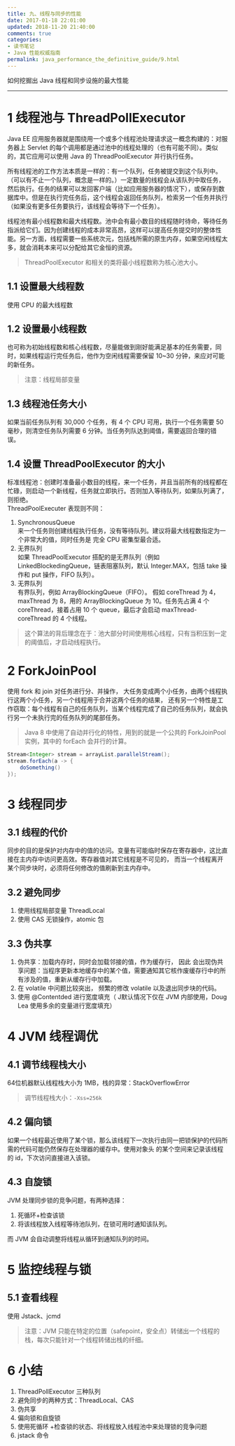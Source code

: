 ```yaml
---
title: 九、线程与同步的性能
date: 2017-01-18 22:01:00
updated: 2018-11-20 21:40:00
comments: true
categories: 
- 读书笔记
- Java 性能权威指南
permalink: java_performance_the_definitive_guide/9.html  
---
```


如何挖掘出 Java 线程和同步设施的最大性能

---

# 1 线程池与 ThreadPollExecutor

Java EE 应用服务器就是围绕用一个或多个线程池处理请求这一概念构建的：对服务器上 Servlet 的每个调用都是通过池中的线程处理的（也有可能不同）。类似的，其它应用可以使用 Java 的 ThreadPoolExecutor 并行执行任务。  
  
所有线程池的工作方法本质是一样的：有一个队列，任务被提交到这个队列中。（可以有不止一个队列，概念是一样的。）一定数量的线程会从该队列中取任务，然后执行。任务的结果可以发回客户端（比如应用服务器的情况下），或保存到数据库中。但是在执行完任务后，这个线程会返回任务队列，检索另一个任务并执行（如果没有更多任务要执行，该线程会等待下一个任务）。  
  
线程池有最小线程数和最大线程数。池中会有最小数目的线程随时待命，等待任务指派给它们。因为创建线程的成本非常高昂，这样可以提高任务提交时的整体性能。另一方面，线程需要一些系统次元，包括栈所需的原生内存，如果空闲线程太多，就会消耗本来可以分配给其它金恒的资源。  
>ThreadPoolExecutor 和相关的类将最小线程数称为核心池大小。

## 1.1 设置最大线程数

使用 CPU 的最大线程数

## 1.2 设置最小线程数

也可称为初始线程数和核心线程数，尽量能做到刚好能满足基本的任务需要，同时，如果线程运行完任务后，他作为空闲线程需要保留 10~30 分钟，来应对可能的新任务。
>注意：线程局部变量

## 1.3 线程池任务大小

如果当前任务队列有 30,000 个任务，有 4 个 CPU 可用，执行一个任务需要 50 毫秒，则清空任务队列需要 6 分钟。当任务列队达到阈值，需要返回合理的错误。

## 1.4 设置 ThreadPoolExecutor 的大小

标准线程池：创建时准备最小数目的线程，来一个任务，并且当前所有的线程都在忙碌，则启动一个新线程，任务就立即执行。否则加入等待队列，如果队列满了，则拒绝。  
ThreadPoolExecuter 表现则不同：
1. SynchronousQueue  
来一个任务则创建线程执行任务，没有等待队列。建议将最大线程数指定为一个非常大的值，同时任务是
完全 CPU 密集型最合适。
2. 无界队列  
 如果 ThreadPoolExecutor 搭配的是无界队列（例如 LinkedBlockedingQueue，链表阻塞队列，默认   Integer.MAX，包括 take 操作和 put 操作，FIFO 队列）。
3. 无界队列  
有界队列，例如 ArrayBlockingQueue（FIFO）。  假如 coreThread 为 4，maxThread 为 8，用的 ArrayBlockingQueue 为 10。任务先占满 4 个 coreThread，接着占用 10 个 queue，最后才会启动 maxThread-coreThread 的 4 个线程。
>这个算法的背后理念在于：池大部分时间使用核心线程，只有当积压到一定的阈值后，才启动线程执行。

# 2 ForkJoinPool

  使用 fork 和 join 对任务进行分、并操作， 大任务变成两个小任务，由两个线程执行这两个小任务，另一个线程用于合并这两个任务的结果， 还有另一个特性是工作窃取：每个线程有自己的任务队列，当某个线程完成了自己的任务队列，就会执行另一个未执行完的任务队列的尾部任务。 
>Java 8 中使用了自动并行化的特性，用到的就是一个公共的 ForkJoinPool 实例，其中的 forEach 会并行的计算。
```java
Stream<Integer> stream = arrayList.parallelStream();
stream.forEach(a -> {
    doSomething()
});
```

# 3 线程同步

## 3.1 线程的代价

同步的目的是保护对内存中的值的访问。变量有可能临时保存在寄存器中，这比直接在主内存中访问更高效。寄存器值对其它线程是不可见的，
而当一个线程离开某个同步块时，必须将任何修改的值刷新到主内存中。

## 3.2 避免同步

1. 使用线程局部变量 ThreadLocal
2. 使用 CAS 无锁操作，atomic 包

## 3.3 伪共享

1.  伪共享：加载内存时，同时会加载邻接的值，作为缓存行， 因此 会出现伪共享问题：当程序更新本地缓存中的某个值，需要通知其它核作废缓存行中的所有涉及的值，重新从缓存行中加载。
2. 在 volatile  中问题比较突出， 频繁的修改 volatile  以及退出同步块的代码。
3. 使用 @Contentded 进行宽度填充（ J默认情况下仅在 JVM 内部使用，Doug Lea 使用多余的变量进行宽度填充）

# 4 JVM 线程调优

## 4.1 调节线程栈大小

64位机器默认线程栈大小为 1MB，栈的异常：StackOverflowError
>调节线程栈大小：`-Xss=256k`

## 4.2 偏向锁

如果一个线程最近使用了某个锁，那么该线程下一次执行由同一把锁保护的代码所需的代码可能仍然保存在处理器的缓存中。使用对象头
的某个空间来记录该线程的  id，下次访问直接进入该锁。

## 4.3 自旋锁

 JVM 处理同步锁的竞争问题，有两种选择：
1. 死循环+检查该锁
2.  将该线程放入线程等待池队列，在锁可用时通知该队列。
 
而 JVM 会自动调整将线程从循环到通知队列的时间。

# 5 监控线程与锁

## 5.1 查看线程

使用 Jstack、jcmd
>注意：JVM 只能在特定的位置（safepoint，安全点）转储出一个线程的栈，每次只能针对一个线程转储出栈的纤细。

# 6 小结

1. ThreadPollExecutor 三种队列
2. 避免同步的两种方式：ThreadLocal、CAS
3. 伪共享
4. 偏向锁和自旋锁
5.  使用死循环 +检查锁的状态、将线程放入线程池中来处理锁的竞争问题
6. jstack 命令
